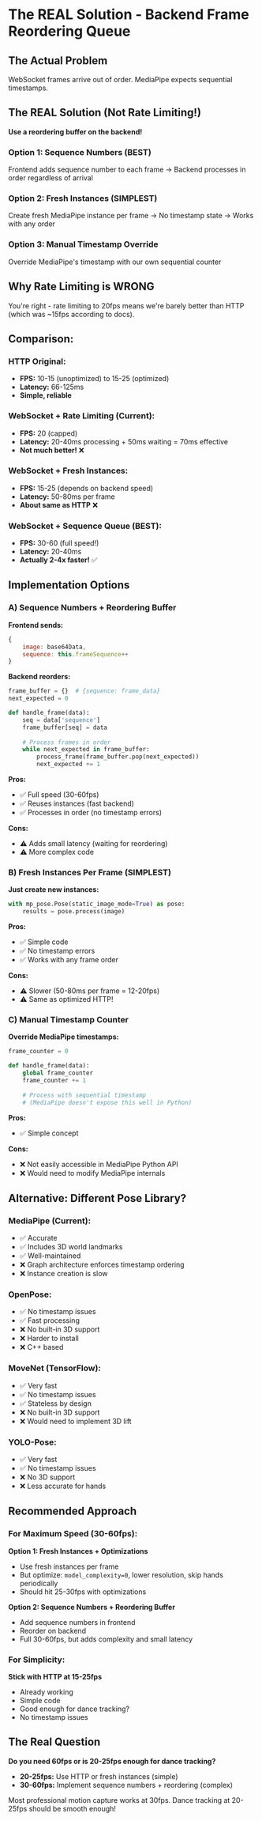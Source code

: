 # The REAL Solution - Backend Frame Reordering Queue

## The Actual Problem

WebSocket frames arrive out of order. MediaPipe expects sequential timestamps.

## The REAL Solution (Not Rate Limiting!)

**Use a reordering buffer on the backend!**

### Option 1: Sequence Numbers (BEST)
Frontend adds sequence number to each frame → Backend processes in order regardless of arrival

### Option 2: Fresh Instances (SIMPLEST)
Create fresh MediaPipe instance per frame → No timestamp state → Works with any order

### Option 3: Manual Timestamp Override
Override MediaPipe's timestamp with our own sequential counter

## Why Rate Limiting is WRONG

You're right - rate limiting to 20fps means we're barely better than HTTP (which was ~15fps according to docs).

## Comparison:

### HTTP Original:
- **FPS:** 10-15 (unoptimized) to 15-25 (optimized)
- **Latency:** 66-125ms
- **Simple, reliable**

### WebSocket + Rate Limiting (Current):
- **FPS:** 20 (capped)
- **Latency:** 20-40ms processing + 50ms waiting = 70ms effective
- **Not much better!** ❌

### WebSocket + Fresh Instances:
- **FPS:** 15-25 (depends on backend speed)
- **Latency:** 50-80ms per frame
- **About same as HTTP** ❌

### WebSocket + Sequence Queue (BEST):
- **FPS:** 30-60 (full speed!)
- **Latency:** 20-40ms
- **Actually 2-4x faster!** ✅

## Implementation Options

### A) Sequence Numbers + Reordering Buffer

**Frontend sends:**
```javascript
{
    image: base64Data,
    sequence: this.frameSequence++
}
```

**Backend reorders:**
```python
frame_buffer = {}  # {sequence: frame_data}
next_expected = 0

def handle_frame(data):
    seq = data['sequence']
    frame_buffer[seq] = data
    
    # Process frames in order
    while next_expected in frame_buffer:
        process_frame(frame_buffer.pop(next_expected))
        next_expected += 1
```

**Pros:**
- ✅ Full speed (30-60fps)
- ✅ Reuses instances (fast backend)
- ✅ Processes in order (no timestamp errors)

**Cons:**
- ⚠️ Adds small latency (waiting for reordering)
- ⚠️ More complex code

### B) Fresh Instances Per Frame (SIMPLEST)

**Just create new instances:**
```python
with mp_pose.Pose(static_image_mode=True) as pose:
    results = pose.process(image)
```

**Pros:**
- ✅ Simple code
- ✅ No timestamp errors
- ✅ Works with any frame order

**Cons:**
- ⚠️ Slower (50-80ms per frame = 12-20fps)
- ⚠️ Same as optimized HTTP!

### C) Manual Timestamp Counter

**Override MediaPipe timestamps:**
```python
frame_counter = 0

def handle_frame(data):
    global frame_counter
    frame_counter += 1
    
    # Process with sequential timestamp
    # (MediaPipe doesn't expose this well in Python)
```

**Pros:**
- ✅ Simple concept

**Cons:**
- ❌ Not easily accessible in MediaPipe Python API
- ❌ Would need to modify MediaPipe internals

## Alternative: Different Pose Library?

### MediaPipe (Current):
- ✅ Accurate
- ✅ Includes 3D world landmarks
- ✅ Well-maintained
- ❌ Graph architecture enforces timestamp ordering
- ❌ Instance creation is slow

### OpenPose:
- ✅ No timestamp issues
- ✅ Fast processing
- ❌ No built-in 3D support
- ❌ Harder to install
- ❌ C++ based

### MoveNet (TensorFlow):
- ✅ Very fast
- ✅ No timestamp issues
- ✅ Stateless by design
- ❌ No built-in 3D support
- ❌ Would need to implement 3D lift

### YOLO-Pose:
- ✅ Very fast
- ✅ No timestamp issues
- ❌ No 3D support
- ❌ Less accurate for hands

## Recommended Approach

### For Maximum Speed (30-60fps):

**Option 1: Fresh Instances + Optimizations**
- Use fresh instances per frame
- But optimize: `model_complexity=0`, lower resolution, skip hands periodically
- Should hit 25-30fps with optimizations

**Option 2: Sequence Numbers + Reordering Buffer**
- Add sequence numbers in frontend
- Reorder on backend
- Full 30-60fps, but adds complexity and small latency

### For Simplicity:

**Stick with HTTP at 15-25fps**
- Already working
- Simple code
- Good enough for dance tracking?
- No timestamp issues

## The Real Question

**Do you need 60fps or is 20-25fps enough for dance tracking?**

- **20-25fps:** Use HTTP or fresh instances (simple)
- **30-60fps:** Implement sequence numbers + reordering (complex)

Most professional motion capture works at 30fps. Dance tracking at 20-25fps should be smooth enough!

